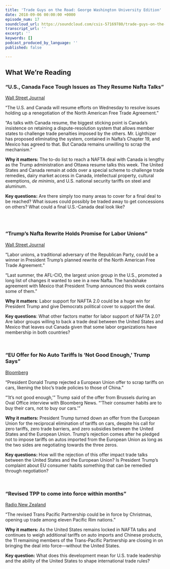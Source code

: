 ```yaml
---
title: 'Trade Guys on the Road: George Washington University Edition'
date: 2018-09-06 00:00:00 +0000
episode_num: 17
soundcloud_url: https://soundcloud.com/csis-57169780/trade-guys-on-the-road-at-george-washington-university
transcript_url: ''
excerpt: ''
keywords: []
podcast_produced_by_language: ''
published: false

---
```

## What We’re Reading

### “U.S., Canada Face Tough Issues as They Resume Nafta Talks” 

[Wall Street Journal](https://www.wsj.com/articles/u-s-canada-face-tough-issues-as-they-resume-nafta-talks-1536097035)

“The U.S. and Canada will resume efforts on Wednesday to resolve issues holding up a renegotiation of the North American Free Trade Agreement.”

“As talks with Canada resume, the biggest sticking point is Canada’s insistence on retaining a dispute-resolution system that allows member states to challenge trade penalties imposed by the others. Mr. Lighthizer has proposed eliminating the system, contained in Nafta’s Chapter 19, and Mexico has agreed to that. But Canada remains unwilling to scrap the mechanism.”

**Why it matters:** The to-do list to reach a NAFTA deal with Canada is lengthy as the Trump administration and Ottawa resume talks this week. The United States and Canada remain at odds over a special scheme to challenge trade remedies, dairy market access in Canada, intellectual property, cultural exemptions, _de minimis_, and U.S. national security tariffs on steel and aluminum. 

**Key questions:** Are there simply too many areas to cover for a final deal to be reached? What issues could possibly be traded away to get concessions on others? What could a final U.S.-Canada deal look like?

###  

### “Trump’s Nafta Rewrite Holds Promise for Labor Unions” 

[Wall Street Journal](https://www.wsj.com/articles/trumps-nafta-rewrite-holds-promise-for-labor-unions-1535653247?tesla=y&mod=article_inline)

“Labor unions, a traditional adversary of the Republican Party, could be a winner in President Trump’s planned rewrite of the North American Free Trade Agreement.”

“Last summer, the AFL-CIO, the largest union group in the U.S., promoted a long list of changes it wanted to see in a new Nafta. The handshake agreement with Mexico that President Trump announced this week contains some of them.”

**Why it matters**: Labor support for NAFTA 2.0 could be a huge win for President Trump and give Democrats political cover to support the deal.

**Key questions**: What other factors matter for labor support of NAFTA 2.0? Are labor groups willing to back a trade deal between the United States and Mexico that leaves out Canada given that some labor organizations have membership in both countries?

 

### “EU Offer for No Auto Tariffs Is ‘Not Good Enough,’ Trump Says” 

[Bloomberg](https://www.bloomberg.com/news/articles/2018-08-30/trump-says-eu-offer-for-no-auto-tariffs-is-not-good-enough) 

“President Donald Trump rejected a European Union offer to scrap tariffs on cars, likening the bloc’s trade policies to those of China.”

“’It’s not good enough,’” Trump said of the offer from Brussels during an Oval Office interview with Bloomberg News. “’Their consumer habits are to buy their cars, not to buy our cars.’”

**Why it matters:** President Trump turned down an offer from the European Union for the reciprocal elimination of tariffs on cars, despite his call for zero tariffs, zero trade barriers, and zero subsidies between the United States and the European Union. Trump’s rejection comes after he pledged not to impose tariffs on autos imported from the European Union as long as the two sides are negotiating towards the three zeros. 

**Key questions:** How will the rejection of this offer impact trade talks between the United States and the European Union? Is President Trump’s complaint about EU consumer habits something that can be remedied through negotiation?

 

### “Revised TPP to come into force within months” 

[Radio New Zealand](https://www.radionz.co.nz/news/political/365621/revised-tpp-to-come-into-force-within-months?utm_medium=twitter&utm_source=dlvr.it) 

“The revised Trans Pacific Partnership could be in force by Christmas, opening up trade among eleven Pacific Rim nations.”

**Why it matters:** As the United States remains locked in NAFTA talks and continues to weigh additional tariffs on auto imports and Chinese products, the 11 remaining members of the Trans-Pacific Partnership are closing in on bringing the deal into force—without the United States.

**Key question:** What does this development mean for U.S. trade leadership and the ability of the United States to shape international trade rules?